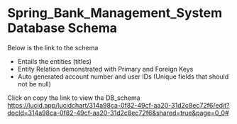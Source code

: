 # Spring_Bank_Management_System Database Schema

Below is the link to the schema 
- Entails the entities (titles)
- Entity Relation demonstrated with Primary and Foreign Keys
- Auto generated account number and user IDs (Unique fields that should not be null)

Click on copy the link to view the DB_schema
  https://lucid.app/lucidchart/314a98ca-0f82-49cf-aa20-31d2c8ec72f6/edit?docId=314a98ca-0f82-49cf-aa20-31d2c8ec72f6&shared=true&page=0_0#
